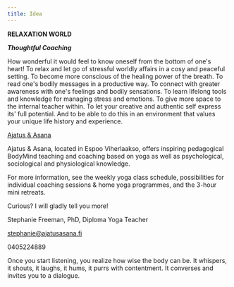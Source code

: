 ```yaml
---
title: Idea
---
```


**RELAXATION WORLD**  

**_Thoughtful Coaching_**

How wonderful it would feel to know oneself from the bottom of one's heart! To relax and let go of stressful worldly affairs in a 
cosy and peaceful setting. To become more conscious of the healing power of the breath. To read one's 
bodily messages in a productive way. To connect with greater awareness with one's feelings and 
bodily sensations. To learn lifelong tools and knowledge for managing stress and emotions.
To give more space to the internal teacher within. To let your creative and authentic self express its' full potential.
And to be able to do this in an environment that values your unique life history and experience.


<div class="blog">
<script async src="https://static.medium.com/embed.js"></script><a class="m-collection" href="https://medium.com/ajatus-asana">Ajatus & Asana</a>
</div>

Ajatus & Asana, located in Espoo Viherlaakso, offers inspiring pedagogical BodyMind teaching and coaching based on yoga as well as psychological, sociological and physiological knowledge. 


For more information, see the weekly yoga class schedule, possibilities for individual coaching 
sessions & home yoga programmes, and the 3-hour mini retreats.


Curious? I will gladly tell you more!

Stephanie Freeman, PhD, Diploma Yoga Teacher

[stephanie@ajatusasana.fi](mailto:stephanie@ajatusasana.fi)

0405224889

Once you start listening, you realize how wise the body can be. It whispers, it shouts, it 
laughs, it hums, it purrs with contentment. It converses and invites you to a dialogue.



